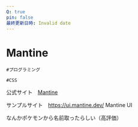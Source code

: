 ```yaml
---
Q: true
pin: false
最終更新日時: Invalid date
---
```

# Mantine

`#プログラミング`

`#CSS`

公式サイト　[Mantine](https://mantine.dev/)

サンプルサイト　https://ui.mantine.dev/ Mantine UI

なんかポケモンから名前取ったらしい（高評価）